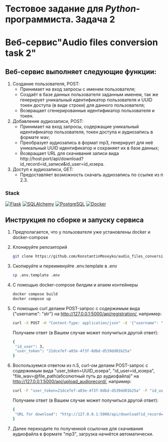 # Тестовое задание для _Python_-программиста. Задача 2
# Веб-сервис"Audio files conversion task 2"

## Веб-сервис выполняет следующие функции:
  
  1. Создание пользователя, POST:
     - Принимает на вход запросы с именем пользователя;
     - Создаёт в базе данных пользователя заданным именем, так же генерирует уникальный идентификатор пользователя и UUID токен доступа (в виде строки) для данного пользователя;
     - Возвращает сгенерированные идентификатор пользователя и токен.
  2. Добавление аудиозаписи, POST:
     - Принимает на вход запросы, содержащие уникальный идентификатор пользователя, токен доступа и аудиозапись в формате wav;
     - Преобразует аудиозапись в формат mp3, генерирует для неё уникальный UUID идентификатор и сохраняет их в базе данных;
     - Возвращает URL для скачивания записи вида http://host:port/api/download?id_record=id_записи&id_user=id_юзера.
  3. Доступ к аудиозаписи, GET:
     - Предоставляет возможность скачать аудиозапись по ссылке из п 2.3.

  ### Stack
  [![Flask][Flask]][Flask-url] [![SQLAlchemy][SQLAlchemy]][SQLAlchemy-url] [![PostgreSQL][PostgreSQL]][PostgreSQL-url] [![Docker][Docker]][Docker-url]


## Инструкция по сборке и запуску сервиса
  
  1. Предполагается, что у пользователя уже установлены docker и docker-compose
  
  2. Клонируйте репозиторий
     ```sh
     git clone https://github.com/KonstantinMoseyko/audio_files_conversion_task_2.git
     ```
  
  3. Скопируйте и переименуйте .env.template в .env
     ```sh
     cp .env.template .env
     ```
  
  4. С помощью docker-compose билдим и апаем контейнеры
     ```sh
     docker compose build
     docker compose up
     ```

  5. C помощью curl делаем POST-запрос c содержимым вида {"username": "str"} на http://127.0.0.1:5000/api/registration/, например:
     ```sh
     curl -X POST -H "Content-Type: application/json" -d '{"username": "Bob"}' http://127.0.0.1:5000/api/registration/
     ```
     Получаем ответ (в Вашем случае может получиться другой ответ):
     ```sh
     {
      "id_user": 3,
      "user_token": "21dce7ef-a03e-4f3f-8dbd-d539dd01b25a"
     }
     ```
  
  6. Воспользуемся ответом из п.5, curl-ом делаем POST-запрос c содержимым вида "user_token=UUID_юзера", "id_user=id_юзера", "file_wav=@file_path(абсолютный путь до аудиофайла)" на http://127.0.0.1:5000/api/upload_audiorecord/, например:
     ```sh
     curl -F "user_token=21dce7ef-a03e-4f3f-8dbd-d539dd01b25a" -F "id_user=3" -F "file_wav=@/home/konstantin/Music/sample-6s.wav" http://127.0.0.1:5000/api/upload_audiorecord/
     ```
     Получаем ответ (в Вашем случае может получиться другой ответ):
     ```sh
     {
      "URL for download": "http://127.0.0.1:5000/api/download?id_record=4&id_user=3"
     }
     ```
   
   7. Далее переходите по полученной ссылочке для скачивания аудиофайла в формате "mp3", загрузка начнётся автоматически.
      

     











<!-- https://www.markdownguide.org/basic-syntax/#reference-style-links -->
[Flask]: https://img.shields.io/badge/flask-778876?style=for-the-badge&logo=flask&logoColor=black
[Flask-url]: https://palletsprojects.com/p/flask/
[SQLAlchemy]: https://img.shields.io/badge/sqlalchemy-778876?style=for-the-badge&logo=python&logoColor=black
[SQLAlchemy-url]: https://www.sqlalchemy.org/
[Docker]: https://img.shields.io/badge/Docker-230db7?style=for-the-badge&logo=docker&logoColor=white
[Docker-url]: https://www.docker.com/
[PostgreSQL]: https://img.shields.io/badge/PostgreSQL-233161?style=for-the-badge&logo=postgresql&logoColor=white
[PostgreSQL-url]: https://www.postgresql.org/
